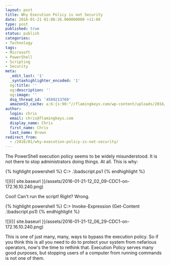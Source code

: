 ```yaml
---
layout: post
title: Why Execution Policy is not Security
date: 2016-01-21 01:08:26.000000000 +11:00
type: post
published: true
status: publish
categories:
- Technology
tags:
- Microsoft
- PowerShell
- Scripting
- Security
meta:
  _edit_last: '1'
  _syntaxhighlighter_encoded: '1'
  og:title: ''
  og:description: ''
  og:image: ''
  dsq_thread_id: '4509213769'
  amazonS3_cache: a:6:{s:90:"//flamingkeys.com/wp-content/uploads/2016/01/2016-01-21-12_02_09-CDC1-on-172.16.10.240.png";i:1105;s:90:"//flamingkeys.com/wp-content/uploads/2016/01/2016-01-21-12_06_29-CDC1-on-172.16.10.240.png";i:1106;s:97:"//flamingkeys.com/wp-content/uploads/2016/01/2016-01-21-12_02_09-CDC1-on-172.16.10.240-300x35.png";i:1105;s:97:"//flamingkeys.com/wp-content/uploads/2016/01/2016-01-21-12_02_09-CDC1-on-172.16.10.240-768x91.png";i:1105;s:97:"//flamingkeys.com/wp-content/uploads/2016/01/2016-01-21-12_02_09-CDC1-on-172.16.10.240-730x86.png";i:1105;s:97:"//flamingkeys.com/wp-content/uploads/2016/01/2016-01-21-12_06_29-CDC1-on-172.16.10.240-300x21.png";i:1106;}
author:
  login: chris
  email: chris@flamingkeys.com
  display_name: Chris
  first_name: Chris
  last_name: Brown
redirect_from:
  - /2016/01/why-execution-policy-is-not-security/
---
```

The PowerShell execution policy seems to be widely misunderstood. It is not there to stop administrators doing things. At all.
This is why:

{% highlight powershell %}
C:\> .\badscript.ps1
{% endhighlight %}


![]({{ site.baseurl }}/assets/2016-01-21-12_02_09-CDC1-on-172.16.10.240.png)

Cool! Can't run the script! Right?
Wrong.

{% highlight powershell %}
C:\> Invoke-Expression (Get-Content .\badscript.ps1)
{% endhighlight %}

![]({{ site.baseurl }}/assets/2016-01-21-12_06_29-CDC1-on-172.16.10.240.png)

This is one of just many, many, ways to bypass the execution policy. So if you think this is all you need to do to protect your system from nefarious operators, now's the time to rethink that. Execution Policy serves many good purposes, but stopping users of a computer from running commands is not one of them.
